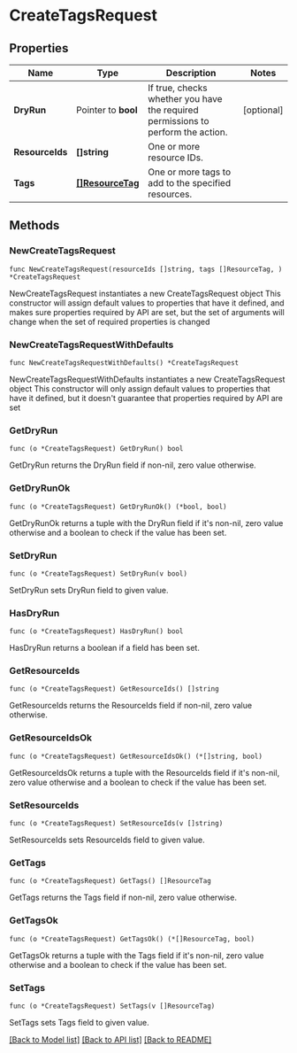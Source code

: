 # CreateTagsRequest

## Properties

Name | Type | Description | Notes
------------ | ------------- | ------------- | -------------
**DryRun** | Pointer to **bool** | If true, checks whether you have the required permissions to perform the action. | [optional] 
**ResourceIds** | **[]string** | One or more resource IDs. | 
**Tags** | [**[]ResourceTag**](ResourceTag.md) | One or more tags to add to the specified resources. | 

## Methods

### NewCreateTagsRequest

`func NewCreateTagsRequest(resourceIds []string, tags []ResourceTag, ) *CreateTagsRequest`

NewCreateTagsRequest instantiates a new CreateTagsRequest object
This constructor will assign default values to properties that have it defined,
and makes sure properties required by API are set, but the set of arguments
will change when the set of required properties is changed

### NewCreateTagsRequestWithDefaults

`func NewCreateTagsRequestWithDefaults() *CreateTagsRequest`

NewCreateTagsRequestWithDefaults instantiates a new CreateTagsRequest object
This constructor will only assign default values to properties that have it defined,
but it doesn't guarantee that properties required by API are set

### GetDryRun

`func (o *CreateTagsRequest) GetDryRun() bool`

GetDryRun returns the DryRun field if non-nil, zero value otherwise.

### GetDryRunOk

`func (o *CreateTagsRequest) GetDryRunOk() (*bool, bool)`

GetDryRunOk returns a tuple with the DryRun field if it's non-nil, zero value otherwise
and a boolean to check if the value has been set.

### SetDryRun

`func (o *CreateTagsRequest) SetDryRun(v bool)`

SetDryRun sets DryRun field to given value.

### HasDryRun

`func (o *CreateTagsRequest) HasDryRun() bool`

HasDryRun returns a boolean if a field has been set.

### GetResourceIds

`func (o *CreateTagsRequest) GetResourceIds() []string`

GetResourceIds returns the ResourceIds field if non-nil, zero value otherwise.

### GetResourceIdsOk

`func (o *CreateTagsRequest) GetResourceIdsOk() (*[]string, bool)`

GetResourceIdsOk returns a tuple with the ResourceIds field if it's non-nil, zero value otherwise
and a boolean to check if the value has been set.

### SetResourceIds

`func (o *CreateTagsRequest) SetResourceIds(v []string)`

SetResourceIds sets ResourceIds field to given value.


### GetTags

`func (o *CreateTagsRequest) GetTags() []ResourceTag`

GetTags returns the Tags field if non-nil, zero value otherwise.

### GetTagsOk

`func (o *CreateTagsRequest) GetTagsOk() (*[]ResourceTag, bool)`

GetTagsOk returns a tuple with the Tags field if it's non-nil, zero value otherwise
and a boolean to check if the value has been set.

### SetTags

`func (o *CreateTagsRequest) SetTags(v []ResourceTag)`

SetTags sets Tags field to given value.



[[Back to Model list]](../README.md#documentation-for-models) [[Back to API list]](../README.md#documentation-for-api-endpoints) [[Back to README]](../README.md)


